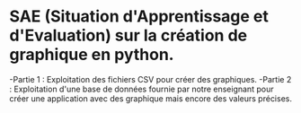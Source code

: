 # SAE (Situation d'Apprentissage et d'Evaluation) sur la création de graphique en python.
-Partie 1 : Exploitation des fichiers CSV pour créer des graphiques.
-Partie 2 : Exploitation d'une base de données fournie par notre enseignant pour créer une application avec des graphique mais encore des valeurs précises.
